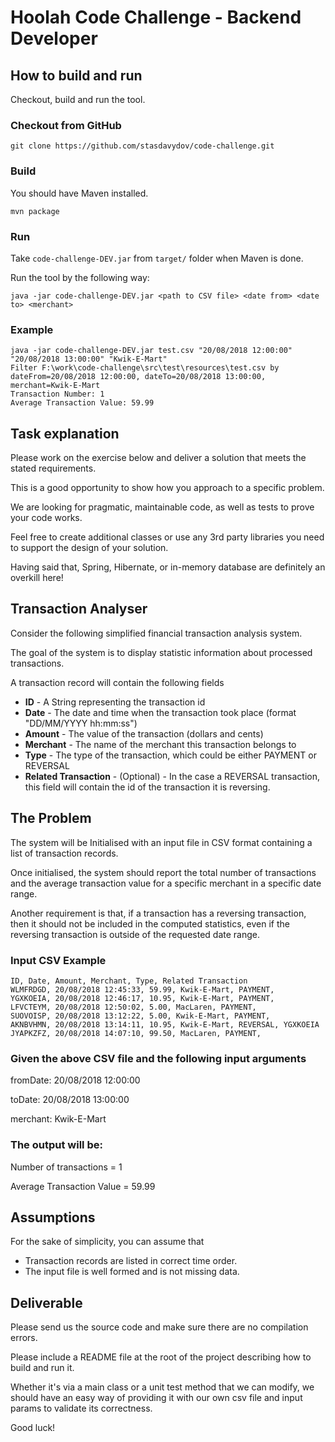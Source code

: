# Hoolah Code Challenge - Backend Developer

## How to build and run

Checkout, build and run the tool.

### Checkout from GitHub

```
git clone https://github.com/stasdavydov/code-challenge.git
```

### Build

You should have Maven installed.

```
mvn package
```

### Run
Take ```code-challenge-DEV.jar``` from ```target/``` folder when Maven is done.

Run the tool by the following way:
```
java -jar code-challenge-DEV.jar <path to CSV file> <date from> <date to> <merchant>
``` 

### Example
```
java -jar code-challenge-DEV.jar test.csv "20/08/2018 12:00:00" "20/08/2018 13:00:00" "Kwik-E-Mart"
Filter F:\work\code-challenge\src\test\resources\test.csv by dateFrom=20/08/2018 12:00:00, dateTo=20/08/2018 13:00:00, merchant=Kwik-E-Mart
Transaction Number: 1
Average Transaction Value: 59.99
``` 

## Task explanation

Please work on the exercise below and deliver a solution that meets the stated requirements.

This is a good opportunity to show how you approach to a specific problem.

We are looking for pragmatic, maintainable code, as well as tests to prove your code works.

Feel free to create additional classes or use any 3rd party libraries you need to support the design of your solution.

Having said that, Spring, Hibernate, or in-memory database are definitely an overkill here!

## Transaction Analyser

Consider the following simplified financial transaction analysis system.

The goal of the system is to display statistic information about processed transactions.

A transaction record will contain the following fields
* **ID** - A String representing the transaction id
* **Date** - The date and time when the transaction took place (format "DD/MM/YYYY hh:mm:ss")
* **Amount** - The value of the transaction (dollars and cents)
* **Merchant** - The name of the merchant this transaction belongs to
* **Type** - The type of the transaction, which could be either PAYMENT or REVERSAL
* **Related Transaction** - (Optional) - In the case a REVERSAL transaction, this field will contain the id of the transaction it is reversing.

## The Problem

The system will be Initialised with an input file in CSV format containing a list of transaction records.

Once initialised, the system should report the total number of transactions and the average transaction value for a specific merchant in a specific date range.

Another requirement is that, if a transaction has a reversing transaction, then it should not be included in the computed statistics, even if the reversing transaction is outside of the requested date range.

### Input CSV Example
```csv
ID, Date, Amount, Merchant, Type, Related Transaction
WLMFRDGD, 20/08/2018 12:45:33, 59.99, Kwik-E-Mart, PAYMENT,
YGXKOEIA, 20/08/2018 12:46:17, 10.95, Kwik-E-Mart, PAYMENT,
LFVCTEYM, 20/08/2018 12:50:02, 5.00, MacLaren, PAYMENT,
SUOVOISP, 20/08/2018 13:12:22, 5.00, Kwik-E-Mart, PAYMENT,
AKNBVHMN, 20/08/2018 13:14:11, 10.95, Kwik-E-Mart, REVERSAL, YGXKOEIA
JYAPKZFZ, 20/08/2018 14:07:10, 99.50, MacLaren, PAYMENT, 
```

### Given the above CSV file and the following input arguments
fromDate: 20/08/2018 12:00:00

toDate: 20/08/2018 13:00:00

merchant: Kwik-E-Mart

### The output will be:
Number of transactions = 1

Average Transaction Value = 59.99

## Assumptions
For the sake of simplicity, you can assume that
* Transaction records are listed in correct time order.
* The input file is well formed and is not missing data.

## Deliverable
Please send us the source code and make sure there are no compilation errors.

Please include a README file at the root of the project describing how to build and run it.

Whether it's via a main class or a unit test method that we can modify, we should have an easy way of providing it with our own csv file and input params to validate its correctness.

Good luck!